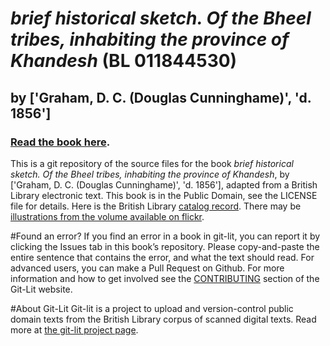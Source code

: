 # _brief historical sketch. Of the Bheel tribes, inhabiting the province of Khandesh_ (BL 011844530)
## by ['Graham, D. C. (Douglas Cunninghame)', 'd. 1856']

### [Read the book here](https://Git-Lit.github.io/011844530). 

This is a git repository of the source files for the book _brief historical sketch. Of the Bheel tribes, inhabiting the province of Khandesh_, by ['Graham, D. C. (Douglas Cunninghame)', 'd. 1856'], adapted from a British Library electronic text. This book is in the Public Domain, see the LICENSE file for details.  Here is the British Library [catalog record](http://explore.bl.uk/primo_library/libweb/action/search.do?cs=frb&doc=BLL01011844530&dscnt=1&scp.scps=scope:(BLCONTENT)&frbg=&tab=local_tab&srt=rank&ct=search&mode=Basic&dum=true&tb=t&indx=1&vl(freeText0)=011844530&fn=search&vid=BLVU1).
There may be [illustrations from the volume available on flickr](https://www.flickr.com/photos/britishlibrary/tags/sysnum011844530).

#Found an error?
If you find an error in a book in git-lit, you can report it by clicking the Issues tab in this book’s repository. Please copy-and-paste the entire sentence that contains the error, and what the text should read. For advanced users, you can make a Pull Request on Github.  For more information and how to get involved see the [CONTRIBUTING](http://git-lit.github.io/#contributing) section of the Git-Lit website.

#About Git-Lit
Git-lit is a project to upload and version-control public domain texts from the British Library corpus of scanned digital texts. Read more at [the git-lit project page](https://github.com/Git-Lit/git-lit).